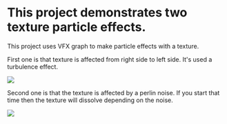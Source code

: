 # This project demonstrates two texture particle effects.



This project uses VFX graph to make particle effects with a texture.

First one is that texture is affected from right side to left side. It's used a turbulence effect.



![](D:\MyDesktop\Unity-Projects\TextureVFXGraphParticle\Images\SlideParticleEffect.gif)



Second one is that the texture is affected by a perlin noise. If you start that time then the texture will dissolve depending on the noise.

![](D:\MyDesktop\Unity-Projects\TextureVFXGraphParticle\Images\DissolveParticleEffect.gif)